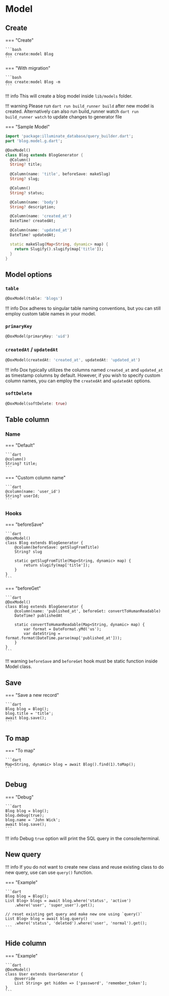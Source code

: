 # Model

## Create

=== "Create"

    ```bash
    dox create:model Blog
    ```

=== "With migration"

    ```bash
    dox create:model Blog -m
    ```

!!! info
    This will create a blog model inside `lib/models` folder.


!!! warning
    Please run `dart run build_runner build` after new model is created. Alternatively can also run build_runner watch `dart run build_runner watch` to update changes to generator file


=== "Sample Model"

```dart
import 'package:illuminate_database/query_builder.dart';
part 'blog.model.g.dart';

@DoxModel()
class Blog extends BlogGenerator {
  @Column()
  String? title;
  
  @Column(name: 'title', beforeSave: makeSlug)
  String? slug;

  @Column()
  String? status;

  @Column(name: 'body')
  String? description;

  @Column(name: 'created_at')
  DateTime? createdAt;

  @Column(name: 'updated_at')
  DateTime? updatedAt;

  static makeSlug(Map<String, dynamic> map) {
    return Slugify().slugify(map['title']);
  }
}
```

## Model options

### `table`

```dart
@DoxModel(table: 'blogs')
```

!!! info
    Dox adheres to singular table naming conventions, but you can still employ custom table names in your model.

### `primaryKey`

```dart
@DoxModel(primaryKey: 'uid')
```

### `createdAt` / `updatedAt`

```dart
@DoxModel(createdAt: 'created_at', updatedAt: 'updated_at')
```

!!! info
    Dox typically utilizes the columns named `created_at` and `updated_at` as timestamp columns by default. However, if you wish to specify custom column names, you can employ the `createdAt` and `updatedAt` options.

### `softDelete`

```dart
@DoxModel(softDelete: true)
```


## Table column

### Name

=== "Default"

    ```dart
    @column()
    String? title;
    ```

=== "Custom column name"

    ```dart
    @column(name: 'user_id')
    String? userId;
    ```

### Hooks

=== "beforeSave"

    ```dart
    @DoxModel()
    class Blog extends BlogGenerator {
        @column(beforeSave: getSlugFromTitle)
        String? slug

        static getSlugFromTitle(Map<String, dynamic> map) {
            return slugify(map['title']);
        }
    }
    ```

=== "beforeGet"

    ```dart
    @DoxModel()
    class Blog extends BlogGenerator {
        @column(name: 'published_at', beforeGet: convertToHumanReadable)
        DateTime? publishedAt

        static convertToHumanReadable(Map<String, dynamic> map) {
            var format = DateFormat.yMd('us');
            var dateString = format.format(DateTime.parse(map['published_at']));
        }
    }
    ```

!!! warning
    `beforeSave` and `beforeGet` hook must be static function inside Model class.


## Save

=== "Save a new record"

    ```dart
    Blog blog = Blog();
    blog.title = 'title';
    await blog.save();
    ```

## To map

=== "To map"

    ```dart
    Map<String, dynamic> blog = await Blog().find(1).toMap();
    ```

## Debug

=== "Debug"

    ```dart
    Blog blog = blog();
    blog.debug(true);
    blog.name = 'John Wick';
    await blog.save();
    ```

!!! info
    Debug `true` option will print the SQL query in the console/terminal.

## New query

!!! info
    If you do not want to create new class and reuse existing class to do new query, use can use `query()` function.

=== "Example"

    ```dart
    Blog blog = Blog();
    List Blog> blogs = await blog.where('status', 'active')
        .where('user', 'super_user').get();

    // reset existing get query and make new one using `query()`
    List Blog> blog = await blog.query()
        .where('status', 'deleted').where('user', 'normal').get();
    ```

## Hide column

=== "Example"

    ```dart
    @DoxModel()
    class User extends UserGenerator {
        @override
        List String> get hidden => ['password', 'remember_token'];
    }
    ```